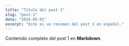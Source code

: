 ```yaml
---
title: "Título del post 1"
slug: "post-1"
date: "2024-05-01"
excerpt: "Este es un resumen del post 1 en español."
---
```


Contenido completo del post 1 en **Markdown**.
